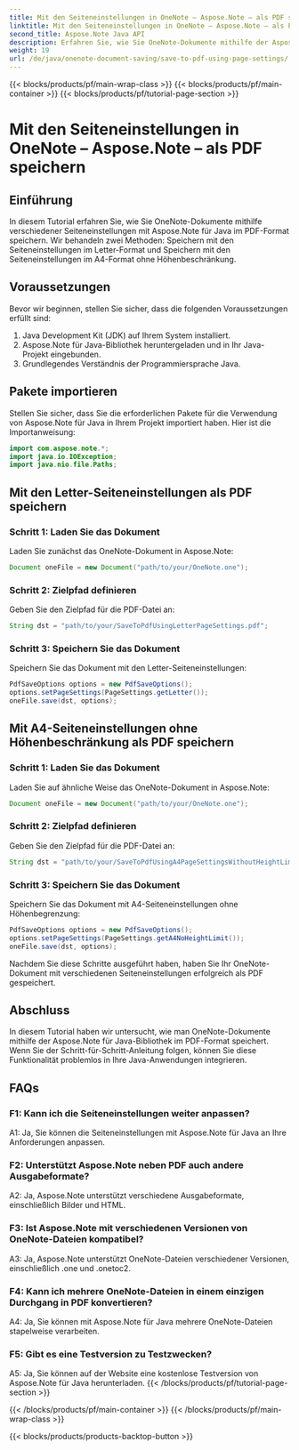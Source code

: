 ```yaml
---
title: Mit den Seiteneinstellungen in OneNote – Aspose.Note – als PDF speichern
linktitle: Mit den Seiteneinstellungen in OneNote – Aspose.Note – als PDF speichern
second_title: Aspose.Note Java API
description: Erfahren Sie, wie Sie OneNote-Dokumente mithilfe der Aspose.Note-Bibliothek in Java als PDF speichern. Schritt-für-Schritt-Anleitung mit Codebeispielen für verschiedene Seiteneinstellungen.
weight: 19
url: /de/java/onenote-document-saving/save-to-pdf-using-page-settings/
---
```


{{< blocks/products/pf/main-wrap-class >}}
{{< blocks/products/pf/main-container >}}
{{< blocks/products/pf/tutorial-page-section >}}

# Mit den Seiteneinstellungen in OneNote – Aspose.Note – als PDF speichern

## Einführung

In diesem Tutorial erfahren Sie, wie Sie OneNote-Dokumente mithilfe verschiedener Seiteneinstellungen mit Aspose.Note für Java im PDF-Format speichern. Wir behandeln zwei Methoden: Speichern mit den Seiteneinstellungen im Letter-Format und Speichern mit den Seiteneinstellungen im A4-Format ohne Höhenbeschränkung.

## Voraussetzungen

Bevor wir beginnen, stellen Sie sicher, dass die folgenden Voraussetzungen erfüllt sind:

1. Java Development Kit (JDK) auf Ihrem System installiert.
2. Aspose.Note für Java-Bibliothek heruntergeladen und in Ihr Java-Projekt eingebunden.
3. Grundlegendes Verständnis der Programmiersprache Java.

## Pakete importieren

Stellen Sie sicher, dass Sie die erforderlichen Pakete für die Verwendung von Aspose.Note für Java in Ihrem Projekt importiert haben. Hier ist die Importanweisung:

```java
import com.aspose.note.*;
import java.io.IOException;
import java.nio.file.Paths;
```

## Mit den Letter-Seiteneinstellungen als PDF speichern

### Schritt 1: Laden Sie das Dokument

Laden Sie zunächst das OneNote-Dokument in Aspose.Note:

```java
Document oneFile = new Document("path/to/your/OneNote.one");
```

### Schritt 2: Zielpfad definieren

Geben Sie den Zielpfad für die PDF-Datei an:

```java
String dst = "path/to/your/SaveToPdfUsingLetterPageSettings.pdf";
```

### Schritt 3: Speichern Sie das Dokument

Speichern Sie das Dokument mit den Letter-Seiteneinstellungen:

```java
PdfSaveOptions options = new PdfSaveOptions();
options.setPageSettings(PageSettings.getLetter());
oneFile.save(dst, options);
```

## Mit A4-Seiteneinstellungen ohne Höhenbeschränkung als PDF speichern

### Schritt 1: Laden Sie das Dokument

Laden Sie auf ähnliche Weise das OneNote-Dokument in Aspose.Note:

```java
Document oneFile = new Document("path/to/your/OneNote.one");
```

### Schritt 2: Zielpfad definieren

Geben Sie den Zielpfad für die PDF-Datei an:

```java
String dst = "path/to/your/SaveToPdfUsingA4PageSettingsWithoutHeightLimit.pdf";
```

### Schritt 3: Speichern Sie das Dokument

Speichern Sie das Dokument mit A4-Seiteneinstellungen ohne Höhenbegrenzung:

```java
PdfSaveOptions options = new PdfSaveOptions();
options.setPageSettings(PageSettings.getA4NoHeightLimit());
oneFile.save(dst, options);
```

Nachdem Sie diese Schritte ausgeführt haben, haben Sie Ihr OneNote-Dokument mit verschiedenen Seiteneinstellungen erfolgreich als PDF gespeichert.

## Abschluss

In diesem Tutorial haben wir untersucht, wie man OneNote-Dokumente mithilfe der Aspose.Note für Java-Bibliothek im PDF-Format speichert. Wenn Sie der Schritt-für-Schritt-Anleitung folgen, können Sie diese Funktionalität problemlos in Ihre Java-Anwendungen integrieren.

## FAQs

### F1: Kann ich die Seiteneinstellungen weiter anpassen?

A1: Ja, Sie können die Seiteneinstellungen mit Aspose.Note für Java an Ihre Anforderungen anpassen.

### F2: Unterstützt Aspose.Note neben PDF auch andere Ausgabeformate?

A2: Ja, Aspose.Note unterstützt verschiedene Ausgabeformate, einschließlich Bilder und HTML.

### F3: Ist Aspose.Note mit verschiedenen Versionen von OneNote-Dateien kompatibel?

A3: Ja, Aspose.Note unterstützt OneNote-Dateien verschiedener Versionen, einschließlich .one und .onetoc2.

### F4: Kann ich mehrere OneNote-Dateien in einem einzigen Durchgang in PDF konvertieren?

A4: Ja, Sie können mit Aspose.Note für Java mehrere OneNote-Dateien stapelweise verarbeiten.

### F5: Gibt es eine Testversion zu Testzwecken?

A5: Ja, Sie können auf der Website eine kostenlose Testversion von Aspose.Note für Java herunterladen.
{{< /blocks/products/pf/tutorial-page-section >}}

{{< /blocks/products/pf/main-container >}}
{{< /blocks/products/pf/main-wrap-class >}}

{{< blocks/products/products-backtop-button >}}
